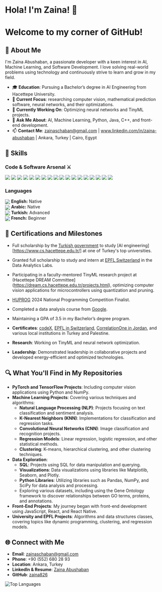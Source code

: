 # Hola! I'm Zaina! 🐝
# Welcome to my corner of GitHub!


## 🌟 About Me

I'm Zaina Abushaban, a passionate developer with a keen interest in AI, Machine Learning, and Software Development. I love solving real-world problems using technology and continuously strive to learn and grow in my field.

- 🎓 **Education**: Pursuing a Bachelor’s degree in AI Engineering from Hacettepe University.
- 🌱 **Current Focus**: researching computer vision, mathematical prediction software, neural networks, and their optimizations.
- 🔭 **Currently Working On**: Optimizing neural networks and TinyML projects.
- 💬 **Ask Me About**: AI, Machine Learning, Python, Java, C++, and front-end development.
- 📫 **Contact Me**: zainaschaban@gmail.com | www.linkedin.com/in/zaina-abushaban | Ankara, Turkey | Cairo, Egypt

## 🚀 Skills

### Code & Software Arsenal ⚔️

<p align="left">
  <img src="https://img.shields.io/badge/Python-3776AB?style=for-the-badge&logo=python&logoColor=white"/>
  <img src="https://img.shields.io/badge/Java-007396?style=for-the-badge&logo=java&logoColor=white"/>
  <img src="https://img.shields.io/badge/C++-00599C?style=for-the-badge&logo=cplusplus&logoColor=white"/>
  <img src="https://img.shields.io/badge/JavaScript-F7DF1E?style=for-the-badge&logo=javascript&logoColor=black"/>
  <img src="https://img.shields.io/badge/HTML5-E34F26?style=for-the-badge&logo=html5&logoColor=white"/>
  <img src="https://img.shields.io/badge/CSS3-1572B6?style=for-the-badge&logo=css3&logoColor=white"/>
  <img src="https://img.shields.io/badge/React-61DAFB?style=for-the-badge&logo=react&logoColor=black"/>
  <img src="https://img.shields.io/badge/React_Native-61DAFB?style=for-the-badge&logo=react&logoColor=black"/>
  <img src="https://img.shields.io/badge/Firebase-FFCA28?style=for-the-badge&logo=firebase&logoColor=black"/>
  <img src="https://img.shields.io/badge/TensorFlow-FF6F00?style=for-the-badge&logo=tensorflow&logoColor=white"/>
  <img src="https://img.shields.io/badge/PyTorch-EE4C2C?style=for-the-badge&logo=pytorch&logoColor=white"/>
  <img src="https://img.shields.io/badge/SQL-4479A1?style=for-the-badge&logo=sql&logoColor=white"/>
  <img src="https://img.shields.io/badge/Microsoft_Excel-217346?style=for-the-badge&logo=microsoftexcel&logoColor=white"/>
  <img src="https://img.shields.io/badge/Google_Sheets-34A853?style=for-the-badge&logo=googlesheets&logoColor=white"/>
  <img src="https://img.shields.io/badge/Jupyter-F37626?style=for-the-badge&logo=jupyter&logoColor=white"/>
  <img src="https://img.shields.io/badge/Notion-000000?style=for-the-badge&logo=notion&logoColor=white"/>
  <img src="https://img.shields.io/badge/GitHub-181717?style=for-the-badge&logo=github&logoColor=white"/>
  <img src="https://img.shields.io/badge/Pandas-150458?style=for-the-badge&logo=pandas&logoColor=white"/>
</p>

### Languages

<p align="left">
  <img src="https://img.icons8.com/color/24/000000/usa.png" style="vertical-align:middle;"/> <strong>English:</strong> Native
  <br>
  <img src="https://img.icons8.com/color/24/000000/palestine.png" style="vertical-align:middle;"/> <strong>Arabic:</strong> Native
  <br>
  <img src="https://img.icons8.com/color/24/000000/turkey.png" style="vertical-align:middle;"/> <strong>Turkish:</strong> Advanced
  <br>
  <img src="https://img.icons8.com/color/24/000000/france.png" style="vertical-align:middle;"/> <strong>French:</strong> Beginner
</p>

## 🥇 Certifications and Milestones

- Full scholarship by the [Turkish government](https://ytb.gov.tr/daireler/uluslararasi-ogrenciler/turkiye-burslari) to study [AI engineering][https://www.cs.hacettepe.edu.tr/] at one of Turkey's top universities.
- Granted full scholarship to study and intern at [EPFL Switzerland](https://www.epfl.ch/en/) in the Data Analytics Labs.
- Participating in a faculty-mentored TinyML research project at (Hacettepe DREAM Committee](https://dream.cs.hacettepe.edu.tr/projects.html), optimizing computer vision applications for microcontrollers using quantization and pruning.
- [HUPROG](https://bm.erciyes.edu.tr/tr/etkinlik-detay/hurpog24) 2024 National Programming Competition Finalist.
- Completed a data analysis course from [Google](https://www.coursera.org/learn/foundations-data).
- Maintaining a GPA of 3.5 in my Bachelor’s degree program.

  
- **Certificates**: [codeX](https://codex.com), [EPFL in Switzerland](https://epfl.ch), [CorrelationOne in Jordan](https://correlation-one.com), and various local institutions in Turkey and Palestine.
- **Research**: Working on TinyML and neural network optimization.
- **Leadership**: Demonstrated leadership in collaborative projects and developed energy-efficient and optimized technologies.

## 🔍 What You'll Find in My Repositories

- **PyTorch and TensorFlow Projects**: Including computer vision applications using Python and NumPy.
- **Machine Learning Projects**: Covering various techniques and algorithms:
  - **Natural Language Processing (NLP)**: Projects focusing on text classification and sentiment analysis.
  - **K-Nearest Neighbors (KNN)**: Implementations for classification and regression tasks.
  - **Convolutional Neural Networks (CNN)**: Image classification and recognition projects.
  - **Regression Models**: Linear regression, logistic regression, and other statistical methods.
  - **Clustering**: K-means, hierarchical clustering, and other clustering techniques.
- **Data Exploration**: 
  - **SQL**: Projects using SQL for data manipulation and querying.
  - **Visualizations**: Data visualizations using libraries like Matplotlib, Seaborn, and Plotly.
  - **Python Libraries**: Utilizing libraries such as Pandas, NumPy, and SciPy for data analysis and processing.
  - Exploring various datasets, including using the Gene Ontology framework to discover relationships between GO terms, proteins, and annotations.
- **Front-End Projects**: My journey began with front-end development using JavaScript, React, and React Native.
- **University and EPFL Projects**: Algorithms and data structures classes, covering topics like dynamic programming, clustering, and regression models.
## 🌐 Connect with Me

- **Email**: zainaschaban@gmail.com
- **Phone**: +90 (552) 680 28 93
- **Location**: Ankara, Turkey
- **LinkedIn & Resume**: [Zaina Abushaban](https://www.linkedin.com/in/zaina-abushaban)
- **GitHub**: [zaina826](https://github.com/zaina826)

![Top Languages](https://github-readme-stats.vercel.app/api/top-langs/?username=zaina826&layout=compact&theme=radical)



<!--
**zaina826/zaina826** is a ✨ _special_ ✨ repository because its `README.md` (this file) appears on your GitHub profile.

Here are some ideas to get you started:

- 🔭 I’m currently working on ...
- 🌱 I’m currently learning ...
- 👯 I’m looking to collaborate on ...
- 🤔 I’m looking for help with ...
- 💬 Ask me about ...
- 📫 How to reach me: ...
- 😄 Pronouns: ...
- ⚡ Fun fact: ...
-->

